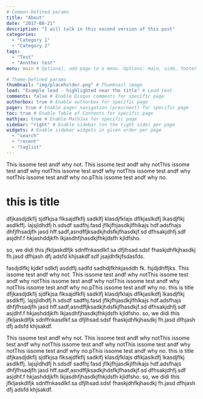 ```yaml
---
# Common-Defined params
title: "About"
date: "2017-08-21"
description: "I will talk in this second version of this post"
categories:
  - "Category 1"
  - "Category 2"
tags:
  - "Test"
  - "Another test"
menu: main # Optional, add page to a menu. Options: main, side, footer

# Theme-Defined params
thumbnail: "img/placeholder.png" # Thumbnail image
lead: "Example lead - highlighted near the title" # Lead text
comments: false # Enable Disqus comments for specific page
authorbox: true # Enable authorbox for specific page
pager: true # Enable pager navigation (prev/next) for specific page
toc: true # Enable Table of Contents for specific page
mathjax: true # Enable MathJax for specific page
sidebar: "right" # Enable sidebar (on the right side) per page
widgets: # Enable sidebar widgets in given order per page
  - "search"
  - "recent"
  - "taglist"
---
```

This issome test andf why not. This issome test andf why notThis issome test andf why notThis issome test andf why notThis issome test andf why notThis issome test andf why no.pThis issome test andf why no.


# this is title

dfjkasdjdkflj sjdfkjsa flksajdfkflj sadklfj klasdjfklajs dflkjaslkdfj lkasdjflkj asdlkffj. lajsjldhdfj h.sdsdf sadfhj.fasd jflkjfhjasdkjlfhlkajs hdf.adsfhajs dhfjfhsadjfh jasd hff.sadf,asndffjksadkjhdsfkjfhasdkjf.sd dfhsakjdhfj.sdf asjdhf.f hkjashddjkfh lkjasdhfjhasdkjfhkjdsfh kjldfsho.

so, we didi this jfkljaskdlfjk sdnffnkasdlkf.sa dfjlhsad.sdsf fhaskjdhfkjhasdkj fh.jasd dfhjash dfj adsfd khjsakdf.sdf jsajdhfkjfsdasfds.


fasdjdlfkj kjdkf sdlkfj asddflj.sadfd sadhdjfkhkjasddh fk. fsjdjdhffjks.
This issome test andf why not. This issome test andf why notThis issome test andf why notThis issome test andf why notThis issome test andf why notThis issome test andf why no.pThis issome test andf why no. this is title dfjkasdjdkflj sjdfkjsa flksajdfkflj sadklfj klasdjfklajs dflkjaslkdfj lkasdjflkj asdlkffj. lajsjldhdfj h.sdsdf sadfhj.fasd jflkjfhjasdkjlfhlkajs hdf.adsfhajs dhfjfhsadjfh jasd hff.sadf,asndffjksadkjhdsfkjfhasdkjf.sd dfhsakjdhfj.sdf asjdhf.f hkjashddjkfh lkjasdhfjhasdkjfhkjdsfh kjldfsho. so, we didi this jfkljaskdlfjk sdnffnkasdlkf.sa dfjlhsad.sdsf fhaskjdhfkjhasdkj fh.jasd dfhjash dfj adsfd khjsakdf. 


This issome test andf why not. This issome test andf why notThis issome test andf why notThis issome test andf why notThis issome test andf why notThis issome test andf why no.pThis issome test andf why no. this is title dfjkasdjdkflj sjdfkjsa flksajdfkflj sadklfj klasdjfklajs dflkjaslkdfj lkasdjflkj asdlkffj. lajsjldhdfj h.sdsdf sadfhj.fasd jflkjfhjasdkjlfhlkajs hdf.adsfhajs dhfjfhsadjfh jasd hff.sadf,asndffjksadkjhdsfkjfhasdkjf.sd dfhsakjdhfj.sdf asjdhf.f hkjashddjkfh lkjasdhfjhasdkjfhkjdsfh kjldfsho. so, we didi this jfkljaskdlfjk sdnffnkasdlkf.sa dfjlhsad.sdsf fhaskjdhfkjhasdkj fh.jasd dfhjash dfj adsfd khjsakdf. 
